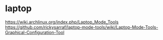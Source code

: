 # laptop

https://wiki.archlinux.org/index.php/Laptop_Mode_Tools
https://github.com/rickysarraf/laptop-mode-tools/wiki/Laptop-Mode-Tools-Graphical-Configuration-Tool

